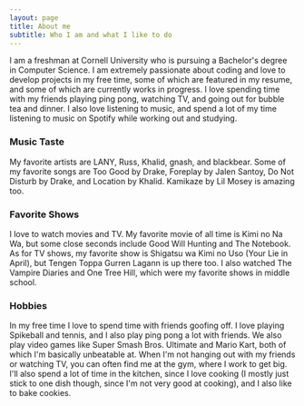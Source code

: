 ```yaml
---
layout: page
title: About me
subtitle: Who I am and what I like to do
---
```


I am a freshman at Cornell University who is pursuing a Bachelor's degree in Computer Science. I am extremely passionate about coding and love to develop projects in my free time, some of which are featured in my resume, and some of which are currently works in progress. I love spending time with my friends playing ping pong, watching TV, and going out for bubble tea and dinner. I also love listening to music, and spend a lot of my time listening to music on Spotify while working out and studying.

### Music Taste

My favorite artists are LANY, Russ, Khalid, gnash, and blackbear. Some of my favorite songs are Too Good by Drake, Foreplay by Jalen Santoy, Do Not Disturb by Drake, and Location by Khalid. Kamikaze by Lil Mosey is amazing too. 

### Favorite Shows

I love to watch movies and TV. My favorite movie of all time is Kimi no Na Wa, but some close seconds include Good Will Hunting and The Notebook. As for TV shows, my favorite show is Shigatsu wa Kimi no Uso (Your Lie in April), but Tengen Toppa Gurren Lagann is up there too. I also watched The Vampire Diaries and One Tree Hill, which were my favorite shows in middle school.

### Hobbies

In my free time I love to spend time with friends goofing off. I love playing Spikeball and tennis, and I also play ping pong a lot with friends. We also play video games like Super Smash Bros. Ultimate and Mario Kart, both of which I'm basically unbeatable at. When I'm not hanging out with my friends or watching TV, you can often find me at the gym, where I work to get big. I'll also spend a lot of time in the kitchen, since I love cooking (I mostly just stick to one dish though, since I'm not very good at cooking), and I also like to bake cookies.
